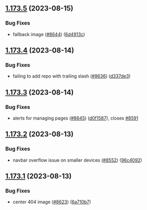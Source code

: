 ## [1.173.5](https://github.com/EddieHubCommunity/LinkFree/compare/v1.173.4...v1.173.5) (2023-08-15)


### Bug Fixes

* fallback image ([#8644](https://github.com/EddieHubCommunity/LinkFree/issues/8644)) ([6d4913c](https://github.com/EddieHubCommunity/LinkFree/commit/6d4913c1b4c6da96f4ef6941f0ec4f6a408b1c8d))



## [1.173.4](https://github.com/EddieHubCommunity/LinkFree/compare/v1.173.3...v1.173.4) (2023-08-14)


### Bug Fixes

* failing to add repo with trailing slash ([#8636](https://github.com/EddieHubCommunity/LinkFree/issues/8636)) ([d337de3](https://github.com/EddieHubCommunity/LinkFree/commit/d337de36d8094e51b397b1cd4622edbf0978ca67))



## [1.173.3](https://github.com/EddieHubCommunity/LinkFree/compare/v1.173.2...v1.173.3) (2023-08-14)


### Bug Fixes

* alerts for managing pages ([#8645](https://github.com/EddieHubCommunity/LinkFree/issues/8645)) ([d0f1587](https://github.com/EddieHubCommunity/LinkFree/commit/d0f15878bf1643e58fef2a0c5591e8df277a0994)), closes [#8591](https://github.com/EddieHubCommunity/LinkFree/issues/8591)



## [1.173.2](https://github.com/EddieHubCommunity/LinkFree/compare/v1.173.1...v1.173.2) (2023-08-13)


### Bug Fixes

* navbar overflow issue on smaller devices ([#8552](https://github.com/EddieHubCommunity/LinkFree/issues/8552)) ([96c4092](https://github.com/EddieHubCommunity/LinkFree/commit/96c409238e53b6a878a887f68ab44b60be7ca26c))



## [1.173.1](https://github.com/EddieHubCommunity/LinkFree/compare/v1.173.0...v1.173.1) (2023-08-13)


### Bug Fixes

* center 404 image ([#8623](https://github.com/EddieHubCommunity/LinkFree/issues/8623)) ([6a710b7](https://github.com/EddieHubCommunity/LinkFree/commit/6a710b7448ad3f8a8872c4a84eaebe6e3b74d98c))



